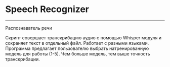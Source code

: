 # Speech Recognizer
___
Распознаватель речи

Скрипт совершает транскрибацию аудио с помощью Whisper модуля и сохраняет текст в отдельный файл. Работает с разными языками. Программа предлагает пользователю выбрать натренированную модель для работы (1-5). Чем больше модель, тем выше точность транскрибации.

